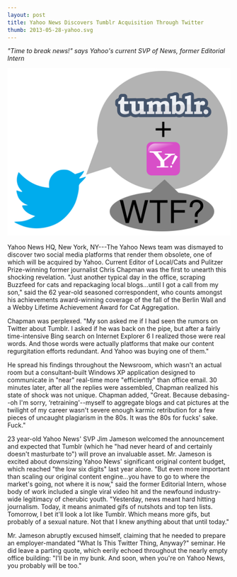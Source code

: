 ```yaml
---
layout: post
title: Yahoo News Discovers Tumblr Acquisition Through Twitter
thumb: 2013-05-28-yahoo.svg
---
```


*"Time to break news!" says Yahoo's current SVP of News, former Editorial Intern*

![Yahoo Tumbles](/assets/2013-05-28-yahoo.svg)

Yahoo News HQ, New York, NY---The Yahoo News team was dismayed to discover two social media platforms that render them obsolete, one of which will be acquired by Yahoo. Current Editor of Local/Cats and Pulitzer Prize-winning former journalist Chris Chapman was the first to unearth this shocking revelation. "Just another typical day in the office, scraping Buzzfeed for cats and repackaging local blogs...until I got a call from my son," said the 62 year-old seasoned correspondent, who counts amongst his achievements award-winning coverage of the fall of the Berlin Wall and a Webby Lifetime Achievement Award for Cat Aggregation. 

Chapman was perplexed. "My son asked me if I had seen the rumors on Twitter about Tumblr. I asked if he was back on the pipe, but after a fairly time-intensive Bing search on Internet Explorer 6 I realized those were real words. And those words were actually platforms that make our content regurgitation efforts redundant. And Yahoo was buying one of them." 

He spread his findings throughout the Newsroom, which wasn't an actual room but a consultant-built Windows XP application designed to communicate in "near" real-time more "efficiently" than office email. 30 minutes later, after all the replies were assembled, Chapman realized his state of shock was not unique. Chapman added, "Great. Because debasing--oh I'm sorry, ‘retraining'--myself to aggregate blogs and cat pictures at the twilight of my career wasn't severe enough karmic retribution for a few pieces of uncaught plagiarism in the 80s. It was the 80s for fucks' sake. Fuck."

23 year-old Yahoo News' SVP Jim Jameson welcomed the announcement and expected that Tumblr (which he "had never heard of and certainly doesn't masturbate to") will prove an invaluable asset. Mr. Jameson is excited about downsizing Yahoo News' significant original content budget, which reached "the low six digits" last year alone. "But even more important than scaling our original content engine...you have to go to where the market's going, not where it is now," said the former Editorial Intern, whose body of work included a single viral video hit and the newfound industry-wide legitimacy of cherubic youth. "Yesterday, news meant hard hitting journalism. Today, it means animated gifs of nutshots and top ten lists. Tomorrow, I bet it'll look a lot like Tumblr. Which means more gifs, but probably of a sexual nature. Not that I knew anything about that until today."

Mr. Jameson abruptly excused himself, claiming that he needed to prepare an employer-mandated "What Is This Twitter Thing, Anyway?" seminar. He did leave a parting quote, which eerily echoed throughout the nearly empty office building: "I'll be in my bunk. And soon, when you're on Yahoo News, you probably will be too." 
